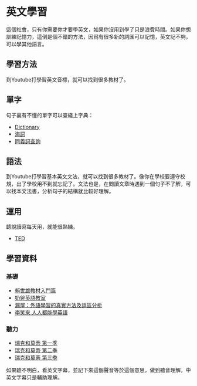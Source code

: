 # 英文學習

這個社會，只有你需要你才要學英文，如果你沒用到學了只是浪費時間。如果你想訓練記憶力，這倒是個不錯的方法，因爲有很多新的詞匯可以記憶，英文記不夠，可以學其他語言。

## 學習方法
到Youtube打學習英文音標，就可以找到很多教材了。

## 單字
句子裏有不懂的單字可以查綫上字典：
- [Dictionary](http://dictionary.reference.com/)
- [海詞](http://dict.cn/)
- [同義詞查詢](http://m.dictionary.com/t/)

## 語法
到Youtube打學習基本英文文法，就可以找到很多教材了。像你在學校要遵守校規，出了學校用不到就忘記了。文法也是，在閲讀文章時遇到一個句子不了解，可以找本文法書，分析句子的結構就比較好理解。

## 運用
聼說讀寫每天用，就能很熟練。
- [TED](https://www.ted.com/)

## 學習資料
### 基礎
- [賴世雄教材入門篇](https://www.bilibili.com/video/av43084308/)
- [奶爸英語教室](http://site.douban.com/195274/)
- [漏屋：外語學習的真實方法及誤區分析](http://blog.jobbole.com/21279/)
- [李笑來 人人都能學英語](https://www.gitbook.com/book/xiaolai/everyone-can-use-english/details)

### 聽力
- [瑞克和莫蒂 第一季](http://8maple.ru/223686/)
- [瑞克和莫蒂 第二季](http://us.bilibili.to/120641/)
- [瑞克和莫蒂 第三季](http://8maple.ru/223696/)

如果聼不明白，看英文字幕，並記下來這個聲音等於這個意思，做到聽音理解，中英文字幕只是輔助理解。
